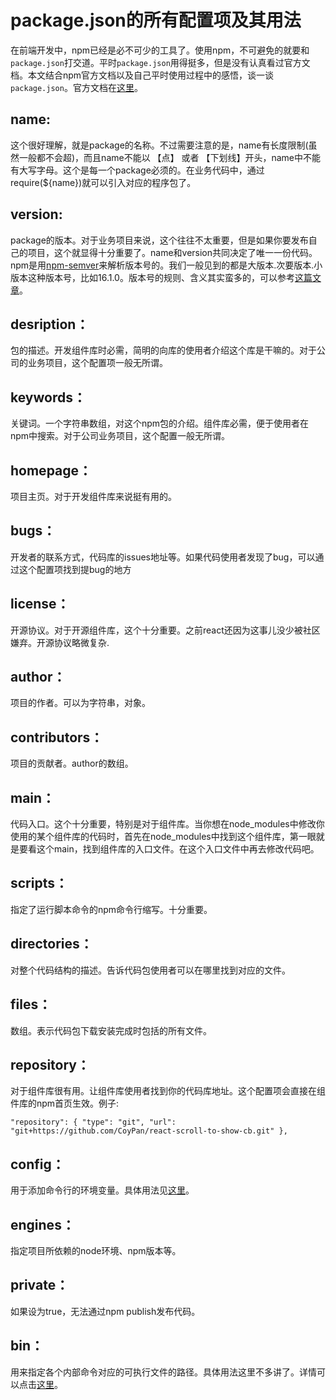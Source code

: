 # package.json的所有配置项及其用法

在前端开发中，npm已经是必不可少的工具了。使用npm，不可避免的就要和`package.json`打交道。平时`package.json`用得挺多，但是没有认真看过官方文档。本文结合npm官方文档以及自己平时使用过程中的感悟，谈一谈`package.json`。官方文档在[这里](https://docs.npmjs.com/files/package.json.html)。

## name: 

这个很好理解，就是package的名称。不过需要注意的是，name有长度限制(虽然一般都不会超)，而且name不能以 【点】 或者 【下划线】开头，name中不能有大写字母。这个是每一个package必须的。在业务代码中，通过require(${name})就可以引入对应的程序包了。

## version: 

package的版本。对于业务项目来说，这个往往不太重要，但是如果你要发布自己的项目，这个就显得十分重要了。name和version共同决定了唯一一份代码。npm是用[npm-semver](https://docs.npmjs.com/misc/semver.html)来解析版本号的。我们一般见到的都是大版本.次要版本.小版本这种版本号，比如16.1.0。版本号的规则、含义其实蛮多的，可以参考[这篇文章](https://segmentfault.com/a/1190000011368506)。

## desription：

包的描述。开发组件库时必需，简明的向库的使用者介绍这个库是干嘛的。对于公司的业务项目，这个配置项一般无所谓。

## keywords：

关键词。一个字符串数组，对这个npm包的介绍。组件库必需，便于使用者在npm中搜索。对于公司业务项目，这个配置一般无所谓。

## homepage： 

项目主页。对于开发组件库来说挺有用的。

## bugs：

开发者的联系方式，代码库的issues地址等。如果代码使用者发现了bug，可以通过这个配置项找到提bug的地方

## license：

开源协议。对于开源组件库，这个十分重要。之前react还因为这事儿没少被社区嫌弃。开源协议略微复杂.

## author：

项目的作者。可以为字符串，对象。

## contributors：

项目的贡献者。author的数组。

## main：

代码入口。这个十分重要，特别是对于组件库。当你想在node_modules中修改你使用的某个组件库的代码时，首先在node_modules中找到这个组件库，第一眼就是要看这个main，找到组件库的入口文件。在这个入口文件中再去修改代码吧。

## scripts：

指定了运行脚本命令的npm命令行缩写。十分重要。

## directories：

对整个代码结构的描述。告诉代码包使用者可以在哪里找到对应的文件。

## files：

数组。表示代码包下载安装完成时包括的所有文件。

## repository：

对于组件库很有用。让组件库使用者找到你的代码库地址。这个配置项会直接在组件库的npm首页生效。例子:

``` "repository": { "type": "git", "url": "git+https://github.com/CoyPan/react-scroll-to-show-cb.git" }, ```

## config：

用于添加命令行的环境变量。具体用法见[这里](https://docs.npmjs.com/misc/config)。

## engines：

指定项目所依赖的node环境、npm版本等。

## private：

如果设为true，无法通过npm publish发布代码。

## bin：

用来指定各个内部命令对应的可执行文件的路径。具体用法这里不多讲了。详情可以点击[这里](https://docs.npmjs.com/files/package.json.html#bin)。

